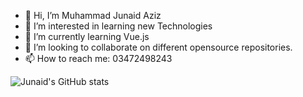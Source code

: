 - 👋 Hi, I’m Muhammad Junaid Aziz
- 👀 I’m interested in learning new Technologies
- 🌱 I’m currently learning Vue.js
- 💞️ I’m looking to collaborate on different opensource repositories.
- 📫 How to reach me: 03472498243

<!---
azizijunaid/azizijunaid is a ✨ special ✨ repository because its `README.md` (this file) appears on your GitHub profile.
You can click the Preview link to take a look at your changes.
--->

![Junaid's GitHub stats](https://github-readme-stats.vercel.app/api?username=azizijunaid&show_icons=true&theme=radical)




